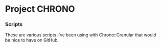 Project CHRONO
==============

### Scripts

These are various scripts I've been using with Chrono::Granular that would be nice to have on GitHub.


